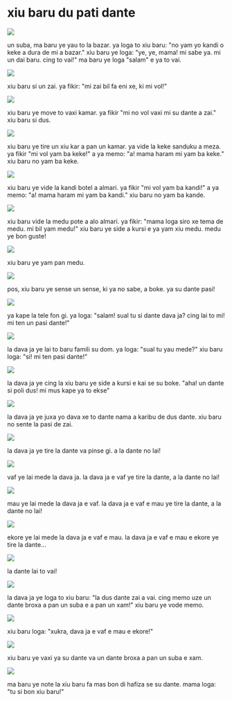 # xiu baru du pati dante

![](http://www.pandunia.info/grafe/urse_dante/urse_01.png)

un suba, ma baru ye yau to la bazar.
ya loga to xiu baru:
"no yam yo kandi o keke a dura de mi a bazar."
xiu baru ye loga:
"ye, ye, mama! mi sabe ya. mi un dai baru. cing to vai!"
ma baru ye loga "salam" e ya to vai.

![](http://www.pandunia.info/grafe/urse_dante/urse_02.png)

xiu baru si un zai. ya fikir:
"mi zai bil fa eni xe, ki mi vol!"

![](http://www.pandunia.info/grafe/urse_dante/urse_03.png)

xiu baru ye move to vaxi kamar.
ya fikir "mi no vol vaxi mi su dante a zai."
xiu baru si dus.

![](http://www.pandunia.info/grafe/urse_dante/urse_04.png)

xiu baru ye tire un xiu kar a pan un kamar.
ya vide la keke sanduku a meza.
ya fikir "mi vol yam ba keke!"
a ya memo: "a! mama haram mi yam ba keke."
xiu baru no yam ba keke.

![](http://www.pandunia.info/grafe/urse_dante/urse_05.png)

xiu baru ye vide la kandi botel a almari.
ya fikir "mi vol yam ba kandi!"
a ya memo: "a! mama haram mi yam ba kandi."
xiu baru no yam ba kande.

![](http://www.pandunia.info/grafe/urse_dante/urse_06.png)

xiu baru vide la medu pote a alo almari.
ya fikir:
"mama loga siro xe tema de medu. mi bil yam medu!"
xiu baru ye side a kursi e ya yam xiu medu.
medu ye bon guste!

![](http://www.pandunia.info/grafe/urse_dante/urse_07.png)

xiu baru ye yam pan medu.

![](http://www.pandunia.info/grafe/urse_dante/urse_08.png)

pos, xiu baru ye sense un sense, ki ya no sabe, a boke.
ya su dante pasi!

![](http://www.pandunia.info/grafe/urse_dante/urse_09.png)

ya kape la tele fon gi.
ya loga: "salam! sual tu si dante dava ja? cing lai to mi! mi ten un pasi dante!"

![](http://www.pandunia.info/grafe/urse_dante/urse_10.png)

la dava ja ye lai to baru famili su dom.
ya loga: "sual tu yau mede?"
xiu baru loga: "si! mi ten pasi dante!"

![](http://www.pandunia.info/grafe/urse_dante/urse_11.png)

la dava ja ye cing la xiu baru ye side a kursi e kai se su boke.
"aha! un dante si poli dus! mi mus kape ya to ekse"

![](http://www.pandunia.info/grafe/urse_dante/urse_12.png)

la dava ja ye juxa yo dava xe to dante nama a karibu de dus dante.
xiu baru no sente la pasi de zai.

![](http://www.pandunia.info/grafe/urse_dante/urse_13.png)

la dava ja ye tire la dante va pinse gi.
a la dante no lai!

![](http://www.pandunia.info/grafe/urse_dante/urse_14.png)

vaf ye lai mede la dava ja.
la dava ja e vaf ye tire la dante, a la dante no lai!

![](http://www.pandunia.info/grafe/urse_dante/urse_15.png)

mau ye lai mede la dava ja e vaf.
la dava ja e vaf e mau ye tire la dante, a la dante no lai!

![](http://www.pandunia.info/grafe/urse_dante/urse_16.png)

ekore ye lai mede la dava ja e vaf e mau.
la dava ja e vaf e mau e ekore ye tire la dante...

![](http://www.pandunia.info/grafe/urse_dante/urse_17.png)

la dante lai to vai!

![](http://www.pandunia.info/grafe/urse_dante/urse_18.png)

la dava ja ye loga to xiu baru:
"la dus dante zai a vai.
cing memo uze un dante broxa a pan un suba e a pan un xam!"
xiu baru ye vode memo.

![](http://www.pandunia.info/grafe/urse_dante/urse_19.png)

xiu baru loga: "xukra, dava ja e vaf e mau e ekore!"

![](http://www.pandunia.info/grafe/urse_dante/urse_20.png)

xiu baru ye vaxi ya su dante va un dante broxa a pan un suba e xam.

![](http://www.pandunia.info/grafe/urse_dante/urse_21.png)

ma baru ye note la xiu baru fa mas bon di hafiza se su dante.
mama loga: "tu si bon xiu baru!"

